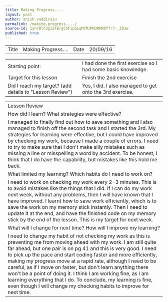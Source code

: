 ```yaml
---
title: Making Progress....
layout: post
author: anish.vaddiraju
permalink: /making-progress..../
source-id: 1ynrDln3gi5FErgCSFipSLqM7MiMH3MHRDfTr7-_ZOJw
published: true
---
```

<table>
  <tr>
    <td>Title</td>
    <td>Making Progress….</td>
    <td>Date</td>
    <td>20/09/16</td>
  </tr>
</table>


<table>
  <tr>
    <td>Starting point:</td>
    <td>I had done the first exercise so I had some basic knowledge.</td>
  </tr>
  <tr>
    <td>Target for this lesson</td>
    <td>Finish the 2nd exercise</td>
  </tr>
  <tr>
    <td>Did I reach my target? 
(add details to "Lesson Review")</td>
    <td> Yes, I did. I also managed to get onto the 3rd exercise.</td>
  </tr>
</table>


<table>
  <tr>
    <td>Lesson Review</td>
  </tr>
  <tr>
    <td>How did I learn? What strategies were effective? </td>
  </tr>
  <tr>
    <td>I managed to finally find out how to save something and I also managed to finish off the second task and I started the 3rd. My strategies for learning were effective, but I could have improved by checking my work, because I made a couple of errors. I need to try to make sure that I don't make silly mistakes such as missing a line or misspelling a word by accident. To be honest, I think that I do have the capability, but mistakes like this hold me back. </td>
  </tr>
  <tr>
    <td>What limited my learning? Which habits do I need to work on? </td>
  </tr>
  <tr>
    <td>I need to work on checking my work every 2-3 minutes. This is to avoid mistakes like the things that I did. If I can do my work next week, without any problems, then I will have known that I have improved. I learnt how to save work efficiently, which is to save the work on my memory stick instantly. Then I need to update it at the end, and have the finished code on my memory stick by the end of the lesson. This is my target for next week. </td>
  </tr>
  <tr>
    <td>What will I change for next time? How will I improve my learning?</td>
  </tr>
  <tr>
    <td>I need to change my habit of not checking my work as this is preventing me from moving ahead with my work. I am still quite far ahead, but one pair is on pg 41 and this is very good. I need to pick up the pace and start coding faster and more efficiently, making my progress move at a rapid rate, although I need to be careful, as if I move on faster, but don't learn anything there won't be a point of doing it. I think I am working fine, as I am learning everything that I do. To conclude, my learning is fine, even though I will change my checking habits to improve for next time. </td>
  </tr>
</table>


